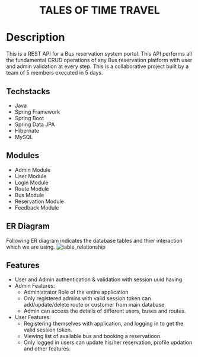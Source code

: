<h1 align="center">TALES OF TIME TRAVEL</h1>

# Description
This is a REST API for a Bus reservation system portal. This API performs all the fundamental CRUD operations of any Bus reservation platform with user and admin validation at every step.
This is a collaborative project built by a team of 5 members executed in 5 days.


## Techstacks

- Java
- Spring Framework
- Spring Boot
- Spring Data JPA
- Hibernate
- MySQL


## Modules

- Admin Module
- User Module
- Login Module
- Route Module
- Bus Module
- Reservation Module
- Feedback Module

## ER Diagram
Following ER diagram indicates the database tables and thier interaction which we are using.
![table_relationship](https://user-images.githubusercontent.com/105231493/221415308-38211774-22db-4bac-9d98-9338a851a499.png)


## Features

* User and Admin authentication & validation with session uuid having.
* Admin Features:
    * Administrator Role of the entire application
    * Only registered admins with valid session token can add/update/delete route or customer from main database
    * Admin can access the details of different users, buses and routes.
* User Features:
    * Registering themselves with application, and logging in to get the valid session token.
    * Viewing list of available bus and booking a reservatioon.
    * Only logged in users can update his/her reservation, profile updation and other features.
